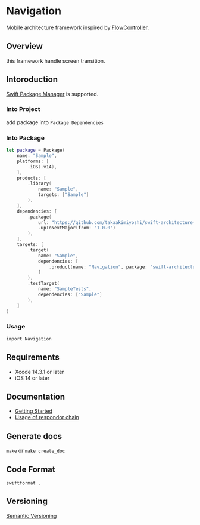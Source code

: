 # Navigation

Mobile architecture framework inspired by [FlowController](https://github.com/onmyway133/blog/issues/106).

## Overview

this framework handle screen transition.

## Intoroduction

[Swift Package Manager](https://www.swift.org/package-manager/) is supported.

### Into Project

add package into `Package Dependencies`

### Into Package

```swift
let package = Package(
    name: "Sample",
    platforms: [
        .iOS(.v14),
    ],
    products: [
        .library(
            name: "Sample",
            targets: ["Sample"]
        ),
    ],
    dependencies: [
        .package(
            url: "https://github.com/takaakimiyoshi/swift-architecture-template-navigation",
            .upToNextMajor(from: "1.0.0")
        ),
    ],
    targets: [
        .target(
            name: "Sample",
            dependencies: [
                .product(name: "Navigation", package: "swift-architecture-template-navigation"),
            ]
        ),
        .testTarget(
            name: "SampleTests",
            dependencies: ["Sample"]
        ),
    ]
)
```

### Usage

`import Navigation`

## Requirements

- Xcode 14.3.1 or later
- iOS 14 or later

## Documentation

- [Getting Started](https://miyoshi-cq.github.io/swift-architecture-template-navigation/documentation/navigation/gettingstarted)
- [Usage of respondor chain](https://miyoshi-cq.github.io/swift-architecture-template-navigation/documentation/navigation/respondorchainusage)

## Generate docs

`make` or `make create_doc`

## Code Format

`swiftformat .`

## Versioning

[Semantic Versioning](https://semver.org/)
